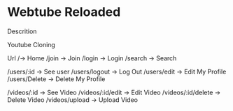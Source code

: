 # Webtube Reloaded

Descrition

Youtube Cloning

Url
/-> Home
/join -> Join
/login -> Login
/search -> Search

/users/:id -> See user
/users/logout -> Log Out
/users/edit -> Edit My Profile
/users/Delete -> Delete My Profile

/videos/:id -> See Video
/videos/:id/edit -> Edit Video
/videos/:id/delete -> Delete Video
/videos/upload -> Upload Video
